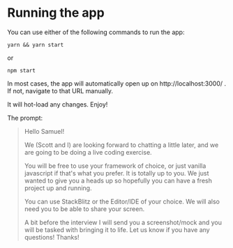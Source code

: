# Running the app

You can use either of the following commands to run the app:
```
yarn && yarn start
```

or

```
npm start
```

In most cases, the app will automatically open up on http://localhost:3000/ . If not, navigate to that URL manually.

It will hot-load any changes. Enjoy!

The prompt:
> Hello Samuel!
>
> We (Scott and I) are looking forward to chatting a little later, and we are going to be doing a live coding exercise. 
> 
> You will be free to use your framework of choice, or just vanilla javascript if that's what you prefer. It is totally up to you. We just wanted to give you a heads up so hopefully you can have a fresh project up and running. 
> 
> You can use StackBlitz or the Editor/IDE of your choice.  We will also need you to be able to share your screen. 
> 
> A bit before the interview I will send you a screenshot/mock and you will be tasked with bringing it to life.  Let us know if you have any questions!  Thanks!